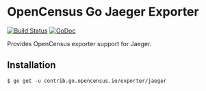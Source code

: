 # OpenCensus Go Jaeger Exporter

[![Build Status](https://travis-ci.org/census-ecosystem/opencensus-go-exporter-jaeger.svg?branch=master)](https://travis-ci.org/census-ecosystem/opencensus-go-exporter-jaeger) [![GoDoc][godoc-image]][godoc-url]

Provides OpenCensus exporter support for Jaeger.

## Installation

```
$ go get -u contrib.go.opencensus.io/exporter/jaeger
```

[godoc-image]: https://godoc.org/contrib.go.opencensus.io/exporter/jaeger?status.svg
[godoc-url]: https://godoc.org/contrib.go.opencensus.io/exporter/jaeger
